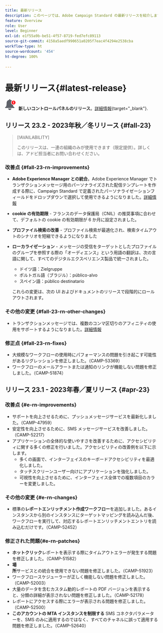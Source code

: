 ```yaml
---
title: 最新リリース
description: このページでは、Adobe Campaign Standard の最新リリースを紹介します。
feature: Overview
role: User
level: Beginner
exl-id: e1f55a9b-be51-4f57-8719-fed7efc89113
source-git-commit: 4158a5aedf990651a0205f7eac4f4294e2538cba
workflow-type: ht
source-wordcount: '454'
ht-degree: 100%

---
```



# 最新リリース{#latest-release}

![コントロールパネル](assets/do-not-localize/cp-icon.png) **新しいコントロールパネルのリリース**。[詳細情報](https://experienceleague.adobe.com/docs/control-panel/using/release-notes.html?lang=ja){target="_blank"}.



## リリース 23.2 - 2023年秋／冬リリース {#fall-23}

>[!AVAILABILITY]
>
>このリリースは、一連の組織のみが使用できます（限定提供）。詳しくは、アドビ担当者にお問い合わせください。

### 改善点 {#fall-23-rn-improvements}

* **Adobe Experience Manager との統合**。Adobe Experience Manager でトランザクションメッセージ用のパーソナライズされた配信テンプレートを作成する際に、Campaign Standard で定義されたパーソナライゼーションフィールドをドロップダウンで選択して使用できるようになりました。[詳細情報](../../integrating/using/creating-email-experience-manager.md)

* **cookie の有効期限** - フランスのデータ保護局（CNIL）の推奨事項に合わせて、デフォルトの cookie の有効期限が 6 か月に設定されました。

* **プロファイル検索の改善** - プロファイル検索が最適化され、検索タイムアウトのシナリオを短縮できるようになりました

* **ローカライゼーション** - メッセージの受信をターゲットとしたプロファイルのグループを参照する際の「オーディエンス」という用語の翻訳は、次の言語に関して、すべてのデジタルエクスペリエンス製品で統一されました。

   * ドイツ語：Zielgruppe
   * ポルトガル語（ブラジル）：público-alvo
   * スペイン語：público destinatario

  これらの変更は、次の UI およびドキュメントのリリースで段階的にロールアウトされます。


### その他の変更 {#fall-23-rn-other-changes}

* トランザクションメッセージでは、複数のコンマ区切りのアフィニティの使用をサポートするようになりました。[詳細情報](../../sending/using/managing-typologies.md)

### 修正点 {#fall-23-rn-fixes}

* 大規模なワークフローの使用時にパフォーマンスの問題を引き起こす可能性があるリグレッションを修正しました。（CAMP-53369）
* ワークフローのメールアラートまたは通知のリンクが機能しない問題を修正しました。（CAMP-51874）

## リリース 23.1 - 2023年春／夏リリース {#apr-23}

### 改善点 {#e-rn-improvements}

* サポートを向上させるために、プッシュメッセージサービスを最新化しました。（CAMP-47959）
* 安定性を向上させるために、SMS メッセージサービスを改善しました。（CAMP-52217）
* アプリケーションの全体的な使いやすさを改善するために、アクセシビリティに関する多くの修正を行いました。アクセシビリティの改善例を以下に示します。
   * 多くの画面で、インターフェイスのキーボードアクセシビリティを最適化しました。
   * タッチスクリーンユーザー向けにアプリケーションを強化しました。
   * 可視性を向上させるために、インターフェイス全体での複数項目のカラーを変更しました。

### その他の変更 {#e-rn-changes}

* 標準の&#x200B;**レポートエンリッチメント作成ワークフロー**&#x200B;を追加しました。あるインスタンスから別のインスタンスにターゲットマッピングを読み込んだ後、ワークフローを実行して、対応するレポートエンリッチメントエントリを読み込むだけです。（CAMP-52452）

### 修正された問題{#e-rn-patches}

* **ホットクリック**&#x200B;レポートを表示する際にタイムアウトエラーが発生する問題を修正しました。（CAMP-51582）
* **場所**&#x200B;サービスとの統合を使用できない問題を修正しました。（CAMP-51923）
* ワークフロースケジューラーが正しく機能しない問題を修正しました。（CAMP-52003）
* 大量のデータを含むカスタム動的レポートの PDF バージョンを表示すると、分類の詳細が表示されない問題を修正しました。（CAMP-52178）
* レポートにアクセスする際にエラーが表示される問題を修正しました。（CAMP-52500）
* **このアカウントの MTA インスタンスを制限する** SMS コネクタパラメーターを、SMS のみに適用するのではなく、すべてのチャネルに誤って適用する問題を修正しました。（CAMP-52640）
